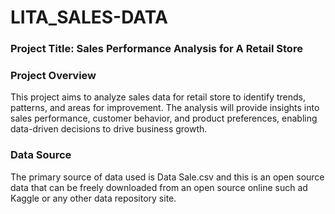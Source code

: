 # LITA_SALES-DATA

### Project Title: Sales Performance Analysis for A Retail Store

### Project Overview 

This project aims to analyze sales data for retail store to identify trends, patterns, and areas for improvement. The analysis will provide insights into sales performance, customer behavior, and product preferences, enabling data-driven decisions to drive business growth.

### Data Source

The primary source of data used is Data Sale.csv and this is an open source data that can be freely downloaded from an open source online such ad Kaggle or any other data repository site.
